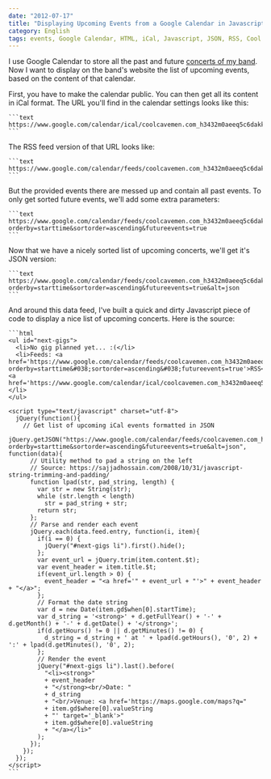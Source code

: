 ```yaml
---
date: "2012-07-17"
title: "Displaying Upcoming Events from a Google Calendar in Javascript"
category: English
tags: events, Google Calendar, HTML, iCal, Javascript, JSON, RSS, Cool Cavemen
---
```


I use Google Calendar to store all the past and future [concerts of my band](https://coolcavemen.com/concerts). Now I want to display on the band's website the list of upcoming events, based on the content of that calendar.

First, you have to make the calendar public. You can then get all its content in iCal format. The URL you'll find in the calendar settings looks like this:

    ```text
    https://www.google.com/calendar/ical/coolcavemen.com_h3432m0aeeq5c6dakki50giqeo%40group.calendar.google.com/public/basic.ics
    ```

The RSS feed version of that URL looks like:

    ```text
    https://www.google.com/calendar/feeds/coolcavemen.com_h3432m0aeeq5c6dakki50giqeo%40group.calendar.google.com/public/full
    ```

But the provided events there are messed up and contain all past events. To only get sorted future events, we'll add some extra parameters:

    ```text
    https://www.google.com/calendar/feeds/coolcavemen.com_h3432m0aeeq5c6dakki50giqeo%40group.calendar.google.com/public/full?orderby=starttime&sortorder=ascending&futureevents=true
    ```

Now that we have a nicely sorted list of upcoming concerts, we'll get it's JSON version:

    ```text
    https://www.google.com/calendar/feeds/coolcavemen.com_h3432m0aeeq5c6dakki50giqeo%40group.calendar.google.com/public/full?orderby=starttime&sortorder=ascending&futureevents=true&alt=json
    ```

And around this data feed, I've built a quick and dirty Javascript piece of code to display a nice list of upcoming concerts. Here is the source:

    ```html
    <ul id="next-gigs">
      <li>No gig planned yet... :(</li>
      <li>Feeds: <a href='https://www.google.com/calendar/feeds/coolcavemen.com_h3432m0aeeq5c6dakki50giqeo%40group.calendar.google.com/public/full?orderby=starttime&#038;sortorder=ascending&#038;futureevents=true'>RSS</a>, <a href='https://www.google.com/calendar/ical/coolcavemen.com_h3432m0aeeq5c6dakki50giqeo%40group.calendar.google.com/public/basic.ics'>iCal</a>.</li>
    </ul>

    <script type="text/javascript" charset="utf-8">
      jQuery(function(){
        // Get list of upcoming iCal events formatted in JSON
        jQuery.getJSON("https://www.google.com/calendar/feeds/coolcavemen.com_h3432m0aeeq5c6dakki50giqeo%40group.calendar.google.com/public/full?orderby=starttime&sortorder=ascending&futureevents=true&alt=json", function(data){
          // Utility method to pad a string on the left
          // Source: https://sajjadhossain.com/2008/10/31/javascript-string-trimming-and-padding/
          function lpad(str, pad_string, length) {
            var str = new String(str);
            while (str.length < length)
              str = pad_string + str;
            return str;
          };
          // Parse and render each event
          jQuery.each(data.feed.entry, function(i, item){
            if(i == 0) {
              jQuery("#next-gigs li").first().hide();
            };
            var event_url = jQuery.trim(item.content.$t);
            var event_header = item.title.$t;
            if(event_url.length > 0) {
              event_header = "<a href='" + event_url + "'>" + event_header + "</a>";
            };
            // Format the date string
            var d = new Date(item.gd$when[0].startTime);
            var d_string = '<strong>' + d.getFullYear() + '-' + d.getMonth() + '-' + d.getDate() + '</strong>';
            if(d.getHours() != 0 || d.getMinutes() != 0) {
              d_string = d_string + ' at ' + lpad(d.getHours(), '0', 2) + ':' + lpad(d.getMinutes(), '0', 2);
            };
            // Render the event
            jQuery("#next-gigs li").last().before(
              "<li><strong>"
              + event_header
              + "</strong><br/>Date: "
              + d_string
              + "<br/>Venue: <a href='https://maps.google.com/maps?q="
              + item.gd$where[0].valueString
              + "' target='_blank'>"
              + item.gd$where[0].valueString
              + "</a></li>"
            );
          });
        });
      });
    </script>
    ```

